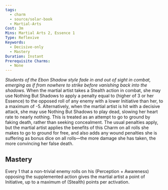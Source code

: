```yaml
---
tags:
  - charm
  - source/solar-book
  - Martial-Arts
Cost: 3m
Mins: Martial Arts 2, Essence 1
Type: Reflexive
Keywords:
  - Decisive-only
  - Mastery
Duration: Instant
Prerequisite Charms:
  - None
---
```

*Students of the Ebon Shadow style fade in and out of sight in combat, emerging as if from nowhere to strike before vanishing back into the shadows.*
When the martial artist takes a Stealth action in combat, she may use Nothing But Shadows to apply a penalty equal to (higher of 3 or her Essence) to the opposed roll of any enemy with a lower Initiative than her, to a maximum of -5.
Alternatively, when the martial artist is hit with a decisive attack, she may use Nothing But Shadows to play dead, slowing her heart rate to nearly nothing. This is treated as an attempt to go to ground by faking death, rather than seeking concealment. The usual penalties apply, but the martial artist applies the benefits of this Charm on all rolls she makes to go to ground for free, and also adds any wound penalties she is suffering as bonus dice on all rolls—the more damage she has taken, the more convincing her false death. 
## Mastery
Every 1 that a non-trivial enemy rolls on his (Perception + Awareness) opposing the supplemented action gives the martial artist a point of Initiative, up to a maximum of (Stealth) points per activation.